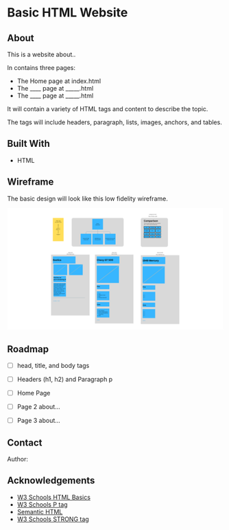 # Basic HTML Website

## About

This is a website about..

In contains three pages:

* The Home page at index.html
* The ____ page at _____.html
* The ____ page at _____.html

It will contain a variety of HTML tags and content to describe the topic.

The tags will include headers, paragraph, lists, images, anchors, and tables.

## Built With

- HTML

## Wireframe

The basic design will look like this low fidelity wireframe.

![wireframe](img/wireframe.png)

## Roadmap

- [ ] head, title, and body tags
- [ ] Headers (h1, h2) and Paragraph p
- [ ] Home Page
- [ ] Page 2 about...
- [ ] Page 3 about...


## Contact

Author: 

## Acknowledgements

- [W3 Schools HTML Basics](https://www.w3schools.com/html/html_basic.asp)
- [W3 Schools P tag](https://www.w3schools.com/tags/tag_p.asp)
- [Semantic HTML](https://www.semrush.com/blog/semantic-html5-guide/)
- [W3 Schools STRONG tag](https://www.w3schools.com/tags/tag_strong.asp)

